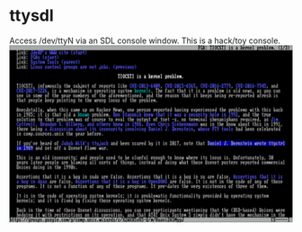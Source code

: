 # ttysdl
Access /dev/ttyN via an SDL console window.
This is a hack/toy console.
![screenshot](https://github.com/diatribes/ttysdl/blob/main/screenshot0.png?raw=true)
